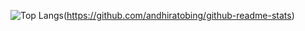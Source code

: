 ![Top Langs](https://github-readme-stats.vercel.app/api/top-langs/?username=andhiratobing&show_icons=true&chartreuse-dark&hide_border=true&count_private=false&line_height=20dp&langs_count=100)(https://github.com/andhiratobing/github-readme-stats)

